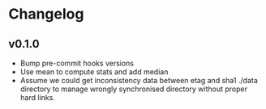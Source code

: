 # Changelog

## v0.1.0

* Bump pre-commit hooks versions
* Use mean to compute stats and add median
* Assume we could get inconsistency data between etag and sha1 ./data
  directory to manage wrongly synchronised directory without proper
  hard links.
